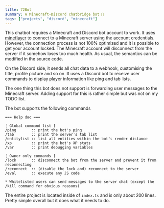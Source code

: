 ```yaml
---
title: 72Bot
summary: A Minecraft-Discord chatbridge bot 🤖
tags: ["projects", "discord", "minecraft"]
---
```


This chatbot requires a Minecraft and Discord bot account to work. It uses [mineflayer](https://www.npmjs.com/package/mineflayer) to connect to a Minecraft server using the account credentials. However, the connection process is not 100% optimized and it is possible to get your account locked. The Minecraft account will disconnect from the server if it somehow loses too much health. As usual, the semantics can be modified in the source code.

On the Discord side, it sends all chat data to a webhook, customising the title, profile picture and so on. It uses a Discord bot to receive user commands to display player information like ping and tab lists.

The one thing this bot does not support is forwarding user messages to the Minecraft server. Adding support for this is rather simple but was not on my TODO list.

The bot supports the following commands

```asciidoc
=== Help doc ===

[ Global command list ]
/ping       :: print the bot's ping
/tab        :: print the server's tab list
/entitylist :: list all entities within the bot's render distance
/xp         :: print the bot's XP stats
/var        :: print debugging variables

[ Owner only commands ]
/lock       :: disconnect the bot from the server and prevent it from reconnecting
/reconnect  :: (disable the lock and) reconnect to the server
/eval       :: execute any JS code

* Whitelisted users can send messages to the server chat (except the /kill command for obvious reasons)
```

The entire project is located inside of `index.ts` and is only about 200 lines. Pretty simple overall but it does what it needs to do.
